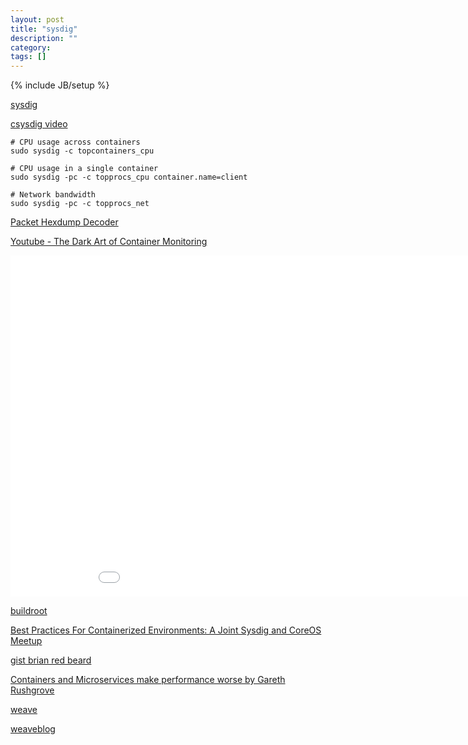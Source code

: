 ```yaml
---
layout: post
title: "sysdig"
description: ""
category: 
tags: []
---
```

{% include JB/setup %}



[sysdig](http://www.sysdig.org/)


[csysdig video](https://www.youtube.com/watch?v=UJ4wVrbP-Q8)



    # CPU usage across containers
    sudo sysdig -c topcontainers_cpu

    # CPU usage in a single container
    sudo sysdig -pc -c topprocs_cpu container.name=client

    # Network bandwidth
    sudo sysdig -pc -c topprocs_net



[Packet Hexdump Decoder](http://sadjad.me/phd/)


[Youtube - The Dark Art of Container Monitoring](https://www.youtube.com/watch?v=S-4wxLgpZdE)


<iframe width='970' height='546' src='//www.youtube.com/embed/S-4wxLgpZdE' frameborder='0' allowfullscreen></iframe>



[buildroot](http://buildroot.uclibc.org/)


[Best Practices For Containerized Environments: A Joint Sysdig and CoreOS Meetup](https://www.youtube.com/watch?v=gMpldbcMHuI)

[gist brian red beard](https://gist.github.com/brianredbeard)


[Containers and Microservices make performance worse by Gareth Rushgrove](https://speakerdeck.com/garethr/containers-and-microservices-make-performance-worse)



[weave](http://weave.works/)

[weaveblog](http://blog.weave.works/)



